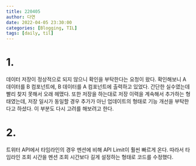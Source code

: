 ```yaml
---
title: 220405
author: 다연
date: 2022-04-05 23:30:00
categories: [Blogging, TIL]
tags: [daily, til]
---
```

# 1.
데이터 저장이 정상적으로 되지 않으니 확인을 부탁한다는 요청이 왔다. 확인해보니 A 데이터를 B 컴포넌트에, B 데이터를 A 컴포넌트에 출력하고 있었다. 간단한 실수였는데
빨리 찾지 못해서 오래 헤맸다. 또한 저장을 하는대로 저장 이력을 계속해서 추가하는 형태였는데, 저장 일시가 동일할 경우 추가가 아닌 업데이트의 형태로 기능 개선을 부탁한다고
하셨다. 이 부분도 다시 고려를 해보려고 한다.
# 2.
트위터 API에서 타임라인의 경우 멘션에 비해 API Limit이 훨씬 빠르게 온다. 따라서 타임라인 조회 시간을 멘션 조회 시간보다 길게 설정하는 형태로 코드를 수정했다. 
